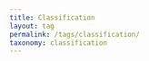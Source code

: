 ```yaml
---
title: Classification
layout: tag
permalink: /tags/classification/
taxonomy: classification
---
```

